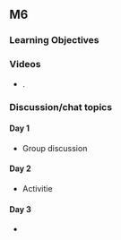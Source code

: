 ## M6

### Learning Objectives



### Videos

- .

### Discussion/chat topics

#### Day 1

- Group discussion

#### Day 2

- Activitie

#### Day 3

* 